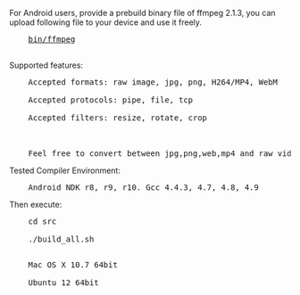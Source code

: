 For Android users, provide a prebuild binary file of ffmpeg 2.1.3, you can upload following file to your device and use it freely.<br>
<pre>
    <a href="bin/ffmpeg">bin/ffmpeg</a><br>
</pre>

Supported features:<br>
<pre>
    Accepted formats: raw image, jpg, png, H264/MP4, WebM<br>
    Accepted protocols: pipe, file, tcp<br>
    Accepted filters: resize, rotate, crop<br>
    <br>
    Feel free to convert between jpg,png,web,mp4 and raw video!
</pre>


Tested Compiler Environment:<br>
<pre>
    Android NDK r8, r9, r10. Gcc 4.4.3, 4.7, 4.8, 4.9
</pre>
Then execute:<br>
<pre>
    cd src<br>
    ./build_all.sh<br>
</pre>

<pre>
    Mac OS X 10.7 64bit<br>
    Ubuntu 12 64bit<br>
</pre>
